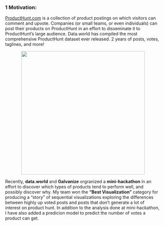 ### 1 Motivation:

[ProductHunt.com](https://www.producthunt.com) is a collection of product postings on which visitors can comment and upvote. Companies (or small teams, or even individuals) can post their products on ProductHunt in an effort to disseminate it to ProductHunt’s large audience.
Data.world has compiled the most comprehensive ProductHunt dataset ever released. 2 years of posts, votes, taglines, and more!

<p align="center">
  <img src="https://cloud.githubusercontent.com/assets/10040565/23584466/25dfb448-0128-11e7-9d8e-02e0abef4636.png" width="400"/>
</p>

Recently, **data.world** and **Galvanize** orgranized a **mini-hackathon** in an effort to discover which types of products tend to perform well, and possibly discover why. My team won the **“Best Visualization”** category for producing a “story” of
sequential visualizations exploring the differences between highly up voted posts and posts that don’t generate a lot of interest on product hunt.
In addition to the analysis done at mini-hackathon, I have also added a predicion model to predict the number of votes a product can get.
